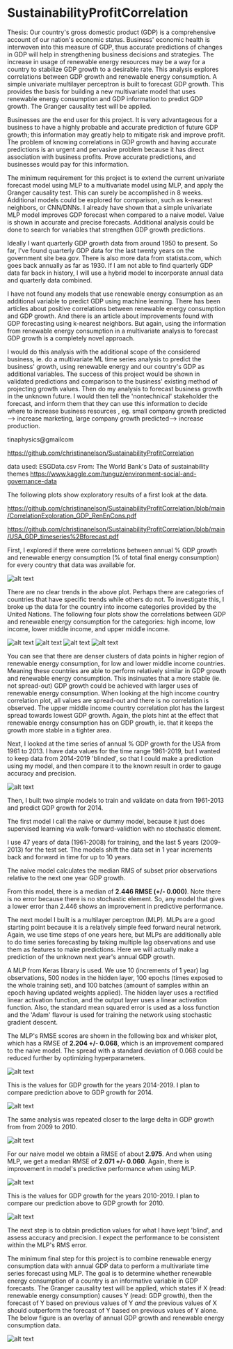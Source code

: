 # SustainabilityProfitCorrelation

Thesis: Our country's gross domestic product (GDP) is a comprehensive account of our nation's economic status. Business' economic health is interwoven into this measure of GDP, thus accurate predictions of changes in GDP will help in strengthening business decisions and strategies. The increase in usage of renewable energy resources may be a way for a country to stabilize GDP growth to a desirable rate. This analysis explores correlations between GDP growth and renewable energy consumption. A simple univariate multilayer perceptron is built to forecast GDP growth. This provides the basis for building a new multivariate model that uses renewable energy consumption and GDP information to predict GDP growth. The Granger causality test will be applied.  

Businesses are the end user for this project. It is very advantageous for a business to have a highly probable and accurate prediction of future GDP growth;  this information may greatly help to mitigate risk and improve profit. The problem of knowing correlations in GDP growth and having accurate predictions is an urgent and pervasive problem because it has direct association with business profits. Prove accurate predictions, and businesses would pay for this information.

The minimum requirement for this project is to extend the current univariate forecast model using MLP to a multivariate model using MLP, and apply the Granger causality test. This can surely be accomplished in 8 weeks. Additional models could be explored for comparison, such as  k-nearest neighbors, or CNN/DNNs.  I already have shown that a simple univariate MLP model improves GDP forecast when compared to a naive model. Value is shown in accurate and precise forecasts. Additional analysis could be done to search for variables that strengthen GDP growth predictions.

Ideally I want quarterly GDP growth data from around 1950 to present. So far, I've found quarterly GDP data for the last twenty years on the government site bea.gov. There is also more data from statista.com, which goes back annually as far as 1930. If I am not able to find quarterly GDP data far back in history, I will use a hybrid model to incorporate annual data and quarterly data combined.

I have not found any models that use renewable energy consumption as an additional variable to predict GDP using machine learning. There has been articles about positive correlations between renewable energy consumption and GDP growth. And there is an article about improvements found with GDP forecasting using k-nearest neighbors. But again, using the information from renewable energy consumption in a multivariate analysis to forecast GDP growth is a completely novel approach.

I would do this analysis with the additional scope of the considered business, ie. do a multivariate ML time series analysis to predict the business' growth, using renewable energy and our country's GDP as additional variables. The success of this project would be shown in validated predictions and comparison to the business' existing method of projecting growth values. Then do my analysis to forecast business growth in the unknown future. I would then tell the 'nontechnical' stakeholder the forecast, and inform them that they can use this information to decide where to increase business resources , eg. small company growth predicted --> increase marketing, large company growth predicted--> increase production.

tinaphysics@gmailcom

https://github.com/christinanelson/SustainabilityProfitCorrelation

data used: ESGData.csv
From: The World Bank's Data of sustainability themes
https://www.kaggle.com/tunguz/environment-social-and-governance-data

The following plots show exploratory results of a first look at the data.

https://github.com/christinanelson/SustainabilityProfitCorrelation/blob/main/CorrelationExploration_GDP_RenEnCons.pdf

https://github.com/christinanelson/SustainabilityProfitCorrelation/blob/main/USA_GDP_timeseries%2Bforecast.pdf

First, I explored if there were correlations between annual % GDP growth and renewable energy consumption (% of total final energy consumption) for every country that data was available for.

![alt text](https://github.com/christinanelson/SustainabilityProfitCorrelation/blob/main/Plots/environSustainProfit.png?raw=true)

There are no clear trends in the above plot. Perhaps there are categories of countries that have specific trends while others do not. To investigate this, I broke up the data for the country into income categories provided by the United Nations. The following four plots show the correlations between GDP and renewable energy consumption for the categories: high income, low income, lower middle income, and upper middle income.

![alt text](https://github.com/christinanelson/SustainabilityProfitCorrelation/blob/main/Plots/environSustainProfit_highIncome.png?raw=true)
![alt text](https://github.com/christinanelson/SustainabilityProfitCorrelation/blob/main/Plots/environSustainProfit_lowIncome.png?raw=true)
![alt text](https://github.com/christinanelson/SustainabilityProfitCorrelation/blob/main/Plots/environSustainProfit_lowMidIncome.png?raw=true)
![alt text](https://github.com/christinanelson/SustainabilityProfitCorrelation/blob/main/Plots/environSustainProfit_uppMidIncome.png?raw=true)

You can see that there are denser clusters of data points in higher region of renewable energy consumption, for low and lower middle income countries. Meaning these countries are able to perform relatively similar in GDP growth and renewable energy consumption. This insinuates that a more stable (ie. not spread-out) GDP growth could be achieved with larger uses of renewable energy consumption. When looking at the high income country correlation plot, all values are spread-out and there is no correlation is observed. The upper middle income country correlation plot has the largest spread towards lowest GDP growth. Again, the plots hint at the effect that renewable energy consumption has on GDP growth, ie. that it keeps the growth more stable in a tighter area.


Next, I looked at the time series of annual % GDP growth for the USA from 1961 to 2013. I have data values for the time range 1961-2019, but I wanted to keep data from 2014-2019 'blinded', so that I could make a prediction using my model, and then compare it to the known result in order to gauge accuracy and precision.


![alt text](https://github.com/christinanelson/SustainabilityProfitCorrelation/blob/main/Plots/USA_GDP_timeseries_1961-2013.png?raw=true)

Then, I built two simple models to train and validate on data from 1961-2013 and predict GDP growth for 2014.

The first model I call the naive or dummy model, because it just does supervised learning via walk-forward-validtion with no stochastic element.

I use 47 years of data (1961-2008) for training, and the last 5 years (2009-2013) for the test set. The models shift the data set in 1 year increments back and forward in time for up to 10 years. 

The naive model calculates the median RMS of subset prior observations relative to the next one year GDP growth.

From this model, there is a median of **2.446 RMSE (+/- 0.000)**. Note there is no error because there is no stochastic element. So, any model that gives a lower error than 2.446 shows an improvement in predictive performance.


The next model I built is a multilayer perceptron (MLP). MLPs are a good starting point because it is a relatively simple feed forward neural network. Again, we use time steps of one years here, but MLPs are additionally able to do time series forecasting by taking multiple lag observations and use them as features to make predictions. Here we will actually make a prediction of the unknown next year's annual GDP growth.

A MLP from Keras library is used. We use 10 (increments of 1 year) lag observations, 500 nodes in the hidden layer, 100 epochs (times exposed to the whole training set), and 100 batches (amount of samples within an epoch having updated weights applied). The hidden layer uses a rectified linear activation function, and the output layer uses a linear activation function. Also, the standard mean squared error is used as a loss function and the 'Adam' flavour is used for training the network using stochastic gradient descent.


The MLP's RMSE scores are shown in the following box and whisker plot, which has a RMSE of **2.204 +/- 0.068**, which is an improvement compared to the naive model. The spread with a standard deviation of 0.068 could be reduced further by optimizing hyperparameters.

![alt text](https://github.com/christinanelson/SustainabilityProfitCorrelation/blob/main/Plots/boxplot-forecast-2013_USA_GDP.png?raw=true)

This is the values for GDP growth for the years 2014-2019. I plan to compare prediction above to GDP growth for 2014.

![alt text](https://github.com/christinanelson/SustainabilityProfitCorrelation/blob/main/Plots/USA_GDP_2014-2019_real.png?raw=true)


The same analysis was repeated closer to the large delta in GDP growth from from 2009 to 2010.


![alt text](https://github.com/christinanelson/SustainabilityProfitCorrelation/blob/main/Plots/USA_GDP_timeseries_1961-2009.png?raw=true)

For our naive model we obtain a RMSE of about **2.975**. And when using MLP, we get a median RMSE of **2.071 +/- 0.060**. Again, there is improvement in model's predictive performance when using MLP.

![alt text](https://github.com/christinanelson/SustainabilityProfitCorrelation/blob/main/Plots/boxplot-forecast-2009_USA_GDP.png?raw=true)

This is the values for GDP growth for the years 2010-2019. I plan to compare our prediction above to GDP growth for 2010.

![alt text](https://github.com/christinanelson/SustainabilityProfitCorrelation/blob/main/Plots/USA_GDP_2010-2019_real.png?raw=true)


The next step is to obtain prediction values for what I have kept 'blind', and assess accuracy and precision. I expect the performance to be consistent within the MLP's RMS error.

The minimum final step for this project is to combine renewable energy consumption data with annual GDP data to perform a multivariate time series forecast using MLP. The goal is to determine whether renewable energy consumption of a country is an informative variable in GDP forecasts. The Granger causality test will be applied, which states if X (read: renewable energy consumption) causes Y (read: GDP growth), then the forecast of Y based on previous values of Y *and* the previous values of X should outperform the forecast of Y based on previous values of Y alone. The below figure is an overlay of annual GDP growth and renewable energy consumption data.

![alt text](https://github.com/christinanelson/SustainabilityProfitCorrelation/blob/main/Plots/USA_GDP+RenewableEnergyConsumption_timeseries_1961-2019.png?raw=true)
